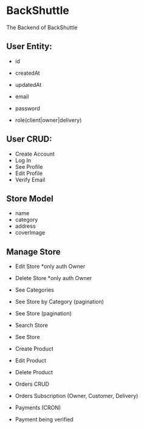 # BackShuttle

The Backend of BackShuttle

## User Entity:

- id
- createdAt
- updatedAt

- email
- password
- role(client|owner|delivery)

## User CRUD:

- Create Account
- Log In
- See Profile
- Edit Profile
- Verify Email

## Store Model

- name
- category
- address
- coverImage

## Manage Store

- Edit Store \*only auth Owner
- Delete Store \*only auth Owner

- See Categories
- See Store by Category (pagination)
- See Store (pagination)
- Search Store
- See Store

- Create Product
- Edit Product
- Delete Product

- Orders CRUD
- Orders Subscription (Owner, Customer, Delivery)
- Payments (CRON)

- Payment being verified
